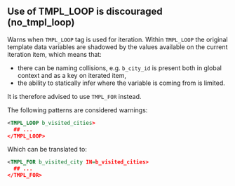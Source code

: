 ## Use of TMPL_LOOP is discouraged (no_tmpl_loop)

Warns when `TMPL_LOOP` tag is used for iteration. Within `TMPL_LOOP` the original
template data variables are shadowed by the values available on the current
iteration item, which means that:

- there can be naming collisions, e.g. `b_city_id` is present both in global
context and as a key on iterated item,
- the ability to statically infer where the variable is coming from is limited.

It is therefore advised to use `TMPL_FOR` instead.

The following patterns are considered warnings:

```xml
<TMPL_LOOP b_visited_cities>
  ## ...
</TMPL_LOOP>
```

Which can be translated to:

```xml
<TMPL_FOR b_visited_city IN=b_visited_cities>
  ## ...
</TMPL_FOR>
```

